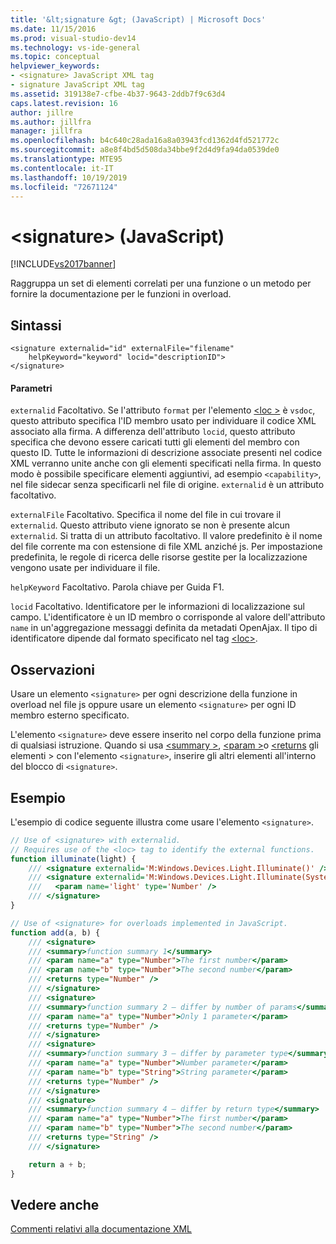 ```yaml
---
title: '&lt;signature &gt; (JavaScript) | Microsoft Docs'
ms.date: 11/15/2016
ms.prod: visual-studio-dev14
ms.technology: vs-ide-general
ms.topic: conceptual
helpviewer_keywords:
- <signature> JavaScript XML tag
- signature JavaScript XML tag
ms.assetid: 319138e7-cfbe-4b37-9643-2ddb7f9c63d4
caps.latest.revision: 16
author: jillre
ms.author: jillfra
manager: jillfra
ms.openlocfilehash: b4c640c28ada16a8a03943fcd1362d4fd521772c
ms.sourcegitcommit: a8e8f4bd5d508da34bbe9f2d4d9fa94da0539de0
ms.translationtype: MTE95
ms.contentlocale: it-IT
ms.lasthandoff: 10/19/2019
ms.locfileid: "72671124"
---
```

# <a name="ltsignaturegt-javascript"></a>&lt;signature&gt; (JavaScript)
[!INCLUDE[vs2017banner](../includes/vs2017banner.md)]

Raggruppa un set di elementi correlati per una funzione o un metodo per fornire la documentazione per le funzioni in overload.

## <a name="syntax"></a>Sintassi

```
<signature externalid="id" externalFile="filename"
    helpKeyword="keyword" locid="descriptionID">
</signature>
```

#### <a name="parameters"></a>Parametri
 `externalid` Facoltativo. Se l'attributo `format` per l'elemento [\<loc >](../ide/loc-javascript.md) è `vsdoc`, questo attributo specifica l'ID membro usato per individuare il codice XML associato alla firma. A differenza dell'attributo `locid`, questo attributo specifica che devono essere caricati tutti gli elementi del membro con questo ID. Tutte le informazioni di descrizione associate presenti nel codice XML verranno unite anche con gli elementi specificati nella firma. In questo modo è possibile specificare elementi aggiuntivi, ad esempio `<capability>`, nel file sidecar senza specificarli nel file di origine. `externalid` è un attributo facoltativo.

 `externalFile` Facoltativo. Specifica il nome del file in cui trovare il `externalid`. Questo attributo viene ignorato se non è presente alcun `externalid`. Si tratta di un attributo facoltativo. Il valore predefinito è il nome del file corrente ma con estensione di file XML anziché js. Per impostazione predefinita, le regole di ricerca delle risorse gestite per la localizzazione vengono usate per individuare il file.

 `helpKeyword` Facoltativo. Parola chiave per Guida F1.

 `locid` Facoltativo. Identificatore per le informazioni di localizzazione sul campo. L'identificatore è un ID membro o corrisponde al valore dell'attributo `name` in un'aggregazione messaggi definita da metadati OpenAjax. Il tipo di identificatore dipende dal formato specificato nel tag [\<loc>](../ide/loc-javascript.md).

## <a name="remarks"></a>Osservazioni
 Usare un elemento `<signature>` per ogni descrizione della funzione in overload nel file js oppure usare un elemento `<signature>` per ogni ID membro esterno specificato.

 L'elemento `<signature>` deve essere inserito nel corpo della funzione prima di qualsiasi istruzione. Quando si usa [\<summary >](../ide/summary-javascript.md), [\<param >](../ide/param-javascript.md)o [\<returns](../ide/returns-javascript.md) gli elementi > con l'elemento `<signature>`, inserire gli altri elementi all'interno del blocco di `<signature>`.

## <a name="example"></a>Esempio
 L'esempio di codice seguente illustra come usare l'elemento `<signature>`.

```javascript
// Use of <signature> with externalid.
// Requires use of the <loc> tag to identify the external functions.
function illuminate(light) {
    /// <signature externalid='M:Windows.Devices.Light.Illuminate()' />
    /// <signature externalid='M:Windows.Devices.Light.Illuminate(System.Int32)'>
    ///   <param name='light' type='Number' />
    /// </signature>
}

// Use of <signature> for overloads implemented in JavaScript.
function add(a, b) {
    /// <signature>
    /// <summary>function summary 1</summary>
    /// <param name="a" type="Number">The first number</param>
    /// <param name="b" type="Number">The second number</param>
    /// <returns type="Number" />
    /// </signature>
    /// <signature>
    /// <summary>function summary 2 – differ by number of params</summary>
    /// <param name="a" type="Number">Only 1 parameter</param>
    /// <returns type="Number" />
    /// </signature>
    /// <signature>
    /// <summary>function summary 3 – differ by parameter type</summary>
    /// <param name="a" type="Number">Number parameter</param>
    /// <param name="b" type="String">String parameter</param>
    /// <returns type="Number" />
    /// </signature>
    /// <signature>
    /// <summary>function summary 4 – differ by return type</summary>
    /// <param name="a" type="Number">The first number</param>
    /// <param name="b" type="Number">The second number</param>
    /// <returns type="String" />
    /// </signature>

    return a + b;
}
```

## <a name="see-also"></a>Vedere anche
 [Commenti relativi alla documentazione XML](../ide/xml-documentation-comments-javascript.md)
